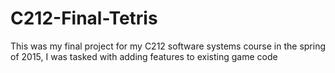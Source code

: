 # C212-Final-Tetris
This was my final project for my C212 software systems course in the spring of 2015, I was tasked with adding features to existing game code

